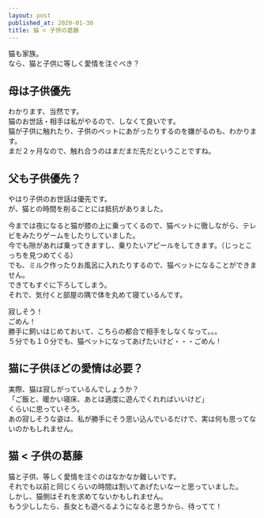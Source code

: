 ```yaml
---
layout: post
published_at: 2020-01-30
title: 猫 < 子供の葛藤
---
```


猫も家族。  
なら、猫と子供に等しく愛情を注ぐべき？  

## 母は子供優先

わかります、当然です。  
猫のお世話・相手は私がやるので、しなくて良いです。  
猫が子供に触れたり、子供のベットにあがったりするのを嫌がるのも、わかります。  
まだ２ヶ月なので、触れ合うのはまだまだ先だということですね。  

## 父も子供優先？

やはり子供のお世話は優先です。  
が、猫との時間を削ることには抵抗がありました。  

今までは夜になると猫が膝の上に乗ってくるので、猫ベットに徹しながら、テレビをみたりゲームをしたりしていました。  
今でも隙があれば乗ってきますし、乗りたいアピールをしてきます。（じっとこっちを見つめてくる）  
でも、ミルク作ったりお風呂に入れたりするので、猫ベットになることができません。  
できてもすぐに下ろしてしまう。  
それで、気付くと部屋の隅で体を丸めて寝ているんです。  

寂しそう！  
ごめん！  
勝手に飼いはじめておいて、こちらの都合で相手をしなくなって。。。  
５分でも１０分でも、猫ベットになってあげたいけど・・・ごめん！  

## 猫に子供ほどの愛情は必要？

実際、猫は寂しがっているんでしょうか？  
「ご飯と、暖かい寝床、あとは適度に遊んでくれればいいけど」  
くらいに思っていそう。  
あの寂しそうな姿は、私が勝手にそう思い込んでいるだけで、実は何も思ってないのかもしれません。  

## 猫 < 子供の葛藤

猫と子供、等しく愛情を注ぐのはなかなか難しいです。  
それでも以前と同じくらいの時間は割いてあげたいなーと思っていました。  
しかし、猫側はそれを求めてないかもしれません。  
もう少ししたら、長女とも遊べるようになると思うから、待ってて！  
